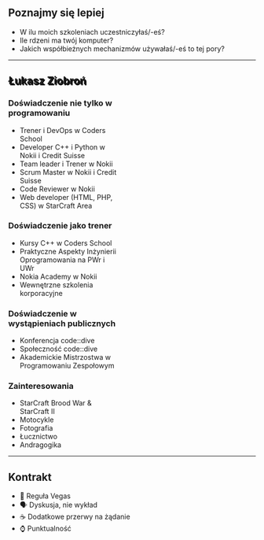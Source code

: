## Poznajmy się lepiej

* W ilu moich szkoleniach uczestniczyłaś/-eś?
* Ile rdzeni ma twój komputer?
* Jakich współbieżnych mechanizmów używałaś/-eś to tej pory?

___
<!-- .slide: data-background="img/lukasz.jpg" -->

<h2 style = "text-shadow: 2px 2px black;"> Łukasz Ziobroń </h2>
<div class="box fragment" style="width: 45%; left: 0; top: 100px;">

### Doświadczenie nie tylko w programowaniu

* Trener i DevOps w Coders School
* Developer C++ i Python w Nokii i Credit Suisse
* Team leader i Trener w Nokii
* Scrum Master w Nokii i Credit Suisse
* Code Reviewer w Nokii
* Web developer (HTML, PHP, CSS) w StarCraft Area

</div>

<div class="box fragment" style="width: 45%; right: 0; top: 100px;">

### Doświadczenie jako trener

* Kursy C++ w Coders School
* Praktyczne Aspekty Inżynierii Oprogramowania na PWr i UWr
* Nokia Academy w Nokii
* Wewnętrzne szkolenia korporacyjne

</div>

<div class="box fragment" style="width: 45%; left: 0; top: 400px;">

### Doświadczenie w wystąpieniach publicznych

* Konferencja code::dive
* Społeczność code::dive
* Akademickie Mistrzostwa w Programowaniu Zespołowym

</div>

<div class="box fragment" style="width: 45%; right: 0; top: 400px;">

### Zainteresowania

* StarCraft Brood War & StarCraft II
* Motocykle
* Fotografia
* Łucznictwo
* Andragogika

</div>

___

## Kontrakt

* <!-- .element: class="fragment fade-in" --> 🎰 Reguła Vegas
* <!-- .element: class="fragment fade-in" --> 🗣 Dyskusja, nie wykład
* <!-- .element: class="fragment fade-in" --> ☕️ Dodatkowe przerwy na żądanie
* <!-- .element: class="fragment fade-in" --> ⌚️ Punktualność
